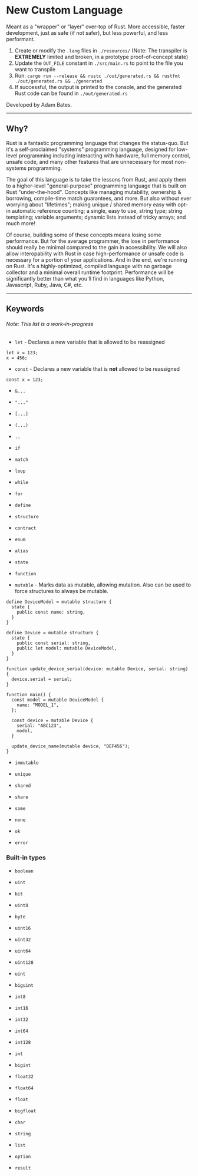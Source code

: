 # New Custom Language

Meant as a "wrapper" or "layer" over-top of Rust. More accessible, faster development, just as safe (if not safer), but less powerful, and less performant.

1. Create or modify the `.lang` files in `./resources/` (Note: The transpiler is **EXTREMELY** limited and broken, in a prototype proof-of-concept state)
2. Update the `OUT_FILE` constant in `./src/main.rs` to point to the file you want to transpile
3. Run: `cargo run --release && rustc ./out/generated.rs && rustfmt ./out/generated.rs && ./generated`
4. If successful, the output is printed to the console, and the generated Rust code can be found in `./out/generated.rs`

Developed by Adam Bates.

---

## Why?

Rust is a fantastic programming language that changes the status-quo. But it's a self-proclaimed "systems" programming language, designed for low-level programming including interacting with hardware, full memory control, unsafe code, and many other features that are unnecessary for most non-systems programming.

The goal of this language is to take the lessons from Rust, and apply them to a higher-level "general-purpose" programming language that is built on Rust "under-the-hood". Concepts like managing mutability, ownership & borrowing, compile-time match guarantees, and more. But also without ever worrying about "lifetimes"; making unique / shared memory easy with opt-in automatic reference counting; a single, easy to use, string type; string templating; variable arguments; dynamic lists instead of tricky arrays; and much more!

Of course, building some of these concepts means losing some performance. But for the average programmer, the lose in performance should really be minimal compared to the gain in accessibility. We will also allow interopability with Rust in case high-performance or unsafe code is necessary for a portion of your applications. And in the end, we're running on Rust. It's a highly-optimized, compiled language with no garbage collector and a minimal overall runtime footprint. Performance will be significantly better than what you'll find in languages like Python, Javascript, Ruby, Java, C#, etc.

---

## Keywords

###### Note: This list is a work-in-progress

- `let` - Declares a new variable that is allowed to be reassigned

```
let x = 123;
x = 456;
```

- `const` - Declares a new variable that is **not** allowed to be reassigned

```
const x = 123;
```

- `&...`

- `"..."`

- `[...]`

- `(...)`

- `..`

- `if`

- `match`

- `loop`

- `while`

- `for`

- `define`

- `structure`

- `contract`

- `enum`

- `alias`

- `state`

- `function`

- `mutable` - Marks data as mutable, allowing mutation. Also can be used to force structures to always be mutable.

```
define DeviceModel = mutable structure {
  state {
    public const name: string,
  }
}

define Device = mutable structure {
  state {
    public const serial: string,
    public let model: mutable DeviceModel,
  }
}

function update_device_serial(device: mutable Device, serial: string) {
  device.serial = serial;
}

function main() {
  const model = mutable DeviceModel {
    name: "MODEL_1",
  };

  const device = mutable Device {
    serial: "ABC123",
    model,
  }

  update_device_name(mutable device, "DEF456");
}
```

- `immutable`

- `unique`

- `shared`

- `share`

- `some`

- `none`

- `ok`

- `error`

### Built-in types

- `boolean`

- `uint`

- `bit`

- `uint8`

- `byte`

- `uint16`

- `uint32`

- `uint64`

- `uint128`

- `uint`

- `biguint`

- `int8`

- `int16`

- `int32`

- `int64`

- `int128`

- `int`

- `bigint`

- `float32`

- `float64`

- `float`

- `bigfloat`

- `char`

- `string`

- `list`

- `option`

- `result`
